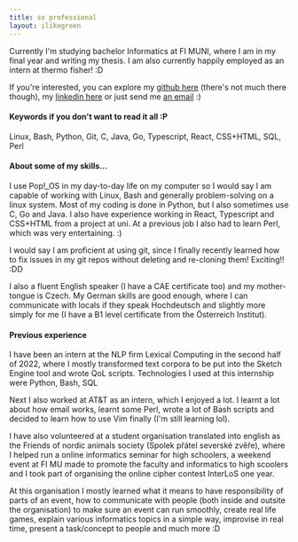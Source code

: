 ```yaml
---
title: so professional
layout: ilikegreen
---
```

Currently I'm studying bachelor Informatics at FI MUNI, where I am in my final year and writing my thesis. I am also currently happily employed as an intern at thermo fisher! :D
        
If you're interested, you can explore my [github here](https://github.com/danpadcz) (there's not much there though), my [linkedin here](https://linkedin.com/in/daniel-padrta) or just send me [an email](mailto:website@danielpadrta.cz) :)


#### Keywords if you don't want to read it all :P

Linux, Bash, Python, Git, C, Java, Go, Typescript, React, CSS+HTML, SQL, Perl

#### About some of my skills...

I use Pop!_OS in my day-to-day life on my computer so I would say I am capable of working with Linux, Bash and generally problem-solving on a linux system.
Most of my coding is done in Python, but I also sometimes use C, Go and Java. I also have experience working in React, Typescript and CSS+HTML from a project at uni. At a previous job I also had to learn Perl, which was very entertaining. :)

I would say I am proficient at using git, since I finally recently learned how to fix issues in my git repos without deleting and re-cloning them! Exciting!! :DD

I also a fluent English speaker (I have a CAE certificate too) and my mother-tongue is Czech. My German skills are good enough, where I can communicate with locals if they speak Hochdeutsch and slightly more simply for me (I have a B1 level certificate from the Österreich Institut).

#### Previous experience

I have been an intern at the NLP firm Lexical Computing in the second half of 2022, where I mostly transformed text corpora to be put into the Sketch Engine tool and wrote QoL scripts. Technologies I used at this internship were Python, Bash, SQL

Next I also worked at AT&T as an intern, which I enjoyed a lot. I learnt a lot about how email works, learnt some Perl, wrote a lot of Bash scripts and decided to learn how to use Vim finally (I'm still learning lol).

I have also volunteered at a student organisation translated into english as the Friends of nordic animals society (Spolek přátel severské zvěře), where I helped run a online informatics seminar for high schoolers, a weekend event at FI MU made to promote the faculty and informatics to high scoolers and I took part of organising the online cipher contest InterLoS one year.

At this organisation I mostly learned what it means to have responsibility of parts of an event, how to communicate with people (both inside and outsite the organisation) to make sure an event can run smoothly, create real life games, explain various informatics topics in a simple way, improvise in real time, present a task/concept to people and much more :D
